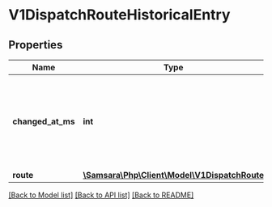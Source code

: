 # V1DispatchRouteHistoricalEntry

## Properties
Name | Type | Description | Notes
------------ | ------------- | ------------- | -------------
**changed_at_ms** | **int** | Timestamp that the route was updated, represented as Unix milliseconds since epoch. | [optional] 
**route** | [**\Samsara\Php\Client\Model\V1DispatchRoute**](V1DispatchRoute.md) |  | [optional] 

[[Back to Model list]](../README.md#documentation-for-models) [[Back to API list]](../README.md#documentation-for-api-endpoints) [[Back to README]](../README.md)


